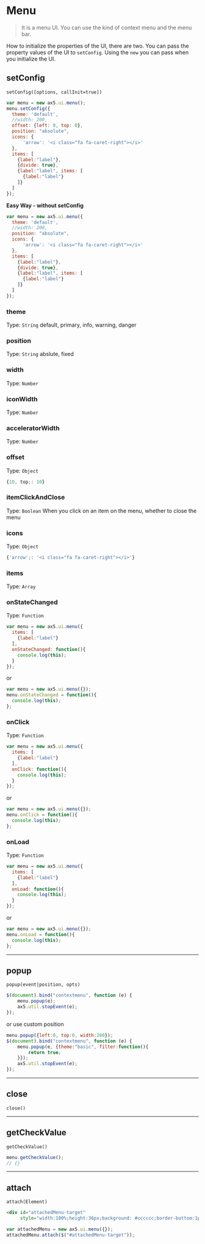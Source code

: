 # Menu
> It is a menu UI. You can use the kind of context menu and the menu bar.

How to initialize the properties of the UI, there are two.
You can pass the property values of the UI to `setConfig`.
Using the `new` you can pass when you initialize the UI.

## setConfig
`setConfig([options, callInit=true])`

```js
var menu = new ax5.ui.menu();
menu.setConfig({
  theme: 'default',
  //width: 200,
  offset: {left: 0, top: 0},
  position: "absolute",
  icons: {
      'arrow': '<i class="fa fa-caret-right"></i>'
  },
  items: [
    {label:"label"},
    {divide: true},
    {label:"label", items: [
      {label:"label"}
    ]}
  ]
});
```
**Easy Way - without setConfig**
```js
var menu = new ax5.ui.menu({
  theme: 'default',
  //width: 200,
  position: "absolute",
  icons: {
      'arrow': '<i class="fa fa-caret-right"></i>'
  },
  items: [
    {label:"label"},
    {divide: true},
    {label:"label", items: [
      {label:"label"}
    ]}
  ]
});
```

### theme
Type: `String`
default, primary, info, warning, danger

### position
Type: `String`
abslute, fixed

### width
Type: `Number`


### iconWidth
Type: `Number`

### acceleratorWidth
Type: `Number`

### offset
Type: `Object`

```js
{10, top;: 10}
```

### itemClickAndClose
Type: `Boolean`
When you click on an item on the menu, whether to close the menu

### icons
Type: `Object`

```js
{'arrow';: '<i class="fa fa-caret-right"></i>'}
```

### items
Type: `Array`

### onStateChanged
Type: `Function`

```js
var menu = new ax5.ui.menu({
  items: [
    {label:"label"}
  ],
  onStateChanged: function(){
    console.log(this);
  }
});
```
or
```js
var menu = new ax5.ui.menu({});
menu.onStateChanged = function(){
  console.log(this);
};
```

### onClick
Type: `Function`
```js
var menu = new ax5.ui.menu({
  items: [
    {label:"label"}
  ],
  onClick: function(){
    console.log(this);
  }
});
```
or
```js
var menu = new ax5.ui.menu({});
menu.onClick = function(){
  console.log(this);
};
```

### onLoad
Type: `Function`
```js
var menu = new ax5.ui.menu({
  items: [
    {label:"label"}
  ],
  onLoad: function(){
    console.log(this);
  }
});
```
or
```js
var menu = new ax5.ui.menu({});
menu.onLoad = function(){
  console.log(this);
};
```


- - -

## popup
`popup(event|position, opts)`
```js
$(document).bind("contextmenu", function (e) {
    menu.popup(e);
    ax5.util.stopEvent(e);
});
```
or use custom position
```js
menu.popup({left:0, top:0, width:200});
$(document).bind("contextmenu", function (e) {
    menu.popup(e, {theme:"basic", filter:function(){
        return true;
    }});
    ax5.util.stopEvent(e);
});
```

- - -
## close
`close()`

- - -

## getCheckValue
`getCheckValue()`
```js
menu.getCheckValue();
// {}
```

- - -

## attach
`attach(Element)`
```html
<div id="attachedMenu-target"
     style="width:100%;height:36px;background: #cccccc;border-bottom:1px solid #000;padding: 0px 20px;"></div>
```

```js
var attachedMenu = new ax5.ui.menu({});
attachedMenu.attach($("#attachedMenu-target"));
```